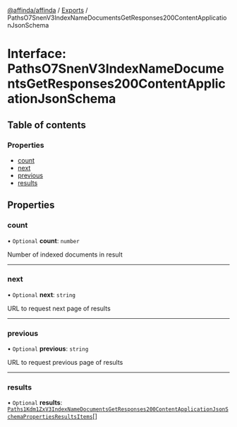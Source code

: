 [@affinda/affinda](../README.md) / [Exports](../modules.md) / PathsO7SnenV3IndexNameDocumentsGetResponses200ContentApplicationJsonSchema

# Interface: PathsO7SnenV3IndexNameDocumentsGetResponses200ContentApplicationJsonSchema

## Table of contents

### Properties

- [count](PathsO7SnenV3IndexNameDocumentsGetResponses200ContentApplicationJsonSchema.md#count)
- [next](PathsO7SnenV3IndexNameDocumentsGetResponses200ContentApplicationJsonSchema.md#next)
- [previous](PathsO7SnenV3IndexNameDocumentsGetResponses200ContentApplicationJsonSchema.md#previous)
- [results](PathsO7SnenV3IndexNameDocumentsGetResponses200ContentApplicationJsonSchema.md#results)

## Properties

### count

• `Optional` **count**: `number`

Number of indexed documents in result

___

### next

• `Optional` **next**: `string`

URL to request next page of results

___

### previous

• `Optional` **previous**: `string`

URL to request previous page of results

___

### results

• `Optional` **results**: [`Paths1Kdm1ZxV3IndexNameDocumentsGetResponses200ContentApplicationJsonSchemaPropertiesResultsItems`](Paths1Kdm1ZxV3IndexNameDocumentsGetResponses200ContentApplicationJsonSchemaPropertiesResultsItems.md)[]

